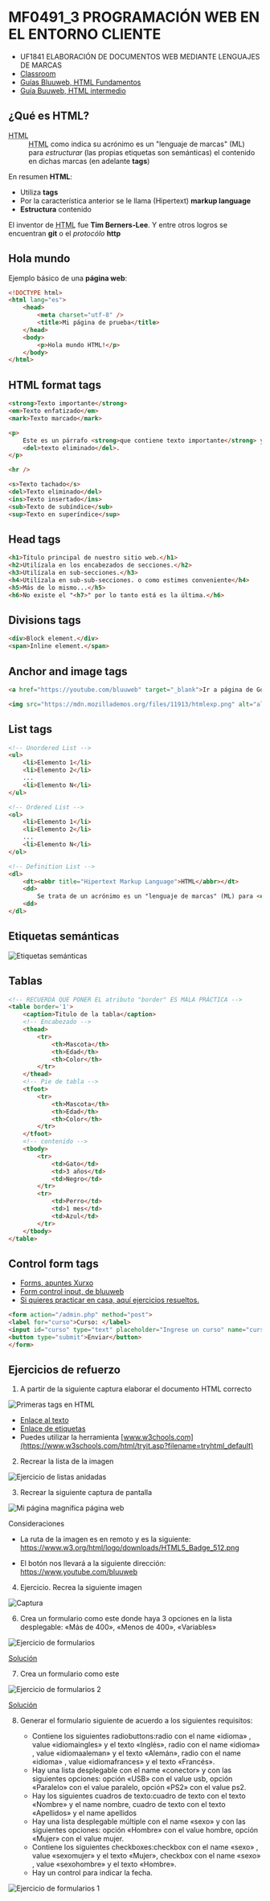 # MF0491_3 PROGRAMACIÓN WEB EN EL ENTORNO CLIENTE
 
- UF1841 ELABORACIÓN DE DOCUMENTOS WEB MEDIANTE LENGUAJES DE MARCAS
- [Classroom](https://classroom.google.com/c/NTg4NjkwMjYyODkw?cjc=nbgwbhr)
- [Guías Bluuweb, HTML Fundamentos](https://bluuweb.dev/01-html/)
- [Guía Buuweb, HTML intermedio](https://bluuweb.dev/01-html/02-html-intermedio.html)

## ¿Qué es HTML?

<dl>
    <dt>
        <abbr title="Hipertext Language Markup">HTML</abbr>
    </dt>
    <dd>
    <abbr title="Hipertext Markup Language">HTML</abbr> como indica su acrónimo es un "lenguaje de marcas" (ML) para <em>estructurar</em> (las propias etiquetas son semánticas) el contenido en dichas marcas (en adelante <strong>tags</strong>) 
    </dd>
</dl>

En resumen __HTML__:
- Utiliza __tags__
- Por la característica anterior se le llama (Hipertext) __markup language__
- __Estructura__ contenido

El inventor de <abbr title="Hipertext Markup Language">HTML</abbr> fue __Tim Berners-Lee__. Y entre otros logros se encuentran __git__ o el _protocólo_ __http__

## Hola mundo

Ejemplo básico de una __página web__:

```html
<!DOCTYPE html>
<html lang="es">
    <head>
        <meta charset="utf-8" />
        <title>Mi página de prueba</title>
    </head>
    <body>
        <p>Hola mundo HTML!</p>
    </body>
</html>
```

## HTML format tags

```html
<strong>Texto importante</strong>
<em>Texto enfatizado</em>
<mark>Texto marcado</mark>

<p>
    Este es un párrafo <strong>que contiene texto importante</strong> y además de
    <del>texto eliminado</del>.
</p>

<hr />

<s>Texto tachado</s>
<del>Texto eliminado</del>
<ins>Texto insertado</ins>
<sub>Texto de subíndice</sub>
<sup>Texto en superíndice</sup>
```

## Head tags

```html
<h1>Título principal de nuestro sitio web.</h1>
<h2>Utilízala en los encabezados de secciones.</h2>
<h3>Utilízala en sub-secciones.</h3>
<h4>Utilízala en sub-sub-secciones. o como estimes conveniente</h4>
<h5>Más de lo mismo...</h5>
<h6>No existe el "<h7>" por lo tanto está es la última.</h6>
```

## Divisions tags

```html
<div>Block element.</div>
<span>Inline element.</span>
```

## Anchor and image tags

```html
<a href="https://youtube.com/bluuweb" target="_blank">Ir a página de Google</a>
```

```html
<img src="https://mdn.mozillademos.org/files/11913/htmlexp.png" alt="alternate text" />
```

## List tags

```html
<!-- Unordered List -->
<ul>
    <li>Elemento 1</li>
    <li>Elemento 2</li>
    ...
    <li>Elemento N</li>
</ul>

<!-- Ordered List -->
<ol>
    <li>Elemento 1</li>
    <li>Elemento 2</li>
    ...
    <li>Elemento N</li>
</ol>

<!-- Definition List -->
<dl>
    <dt><abbr title="Hipertext Markup Language">HTML</abbr></dt>
    <dd>
        Se trata de un acrónimo es un "lenguaje de marcas" (ML) para <em>estructurar</em> (las propias etiquetas son semánticas) el contenido en dichas marcas
    <dd>
</dl>
```

## Etiquetas semánticas

![Etiquetas semánticas](/img/estructura-html5.png)
## Tablas

```html
<!-- RECUERDA QUE PONER EL atributo "border" ES MALA PRÁCTICA -->
<table border='1'>
    <caption>Titulo de la tabla</caption>
    <!-- Encabezado -->
    <thead>
        <tr>
            <th>Mascota</th>
            <th>Edad</th>
            <th>Color</th>
        </tr>
    </thead>
    <!-- Pie de tabla -->
    <tfoot>
        <tr>
            <th>Mascota</th>
            <th>Edad</th>
            <th>Color</th>
        </tr>
    </tfoot>
    <!-- contenido -->
    <tbody>
        <tr>
            <td>Gato</td>
            <td>3 años</td>
            <td>Negro</td>
        </tr>
        <tr>
            <td>Perro</td>
            <td>1 mes</td>
            <td>Azul</td>
        </tr>
    </tbody>
</table>
```
## Control form tags

- [Forms, apuntes Xurxo](https://drive.google.com/file/d/1OB9VaxghLiUYWOD1yshYLRkYaFqhTWIV/view?usp=sharing)
- [Form control input, de bluuweb](https://bluuweb.dev/01-html/02-html-intermedio.html#input-1)
- [Si quieres practicar en casa, aquí ejercicios resueltos.](https://oscarmaestre.github.io/lenguajes_marcas/ejercicios/formularios/anexo_formularios.html)

```html
<form action="/admin.php" method="post">
<label for="curso">Curso: </label>
<input id="curso" type="text" placeholder="Ingrese un curso" name="curso" />
<button type="submit">Enviar</button>
</form>

```

## Ejercicios de refuerzo

1. A partir de la siguiente captura elaborar el documento HTML correcto

![Primeras tags en HTML](/img/screenshot.png)

- [Enlace al texto](./text.txt)
- [Enlace de etiquetas](https://allthetags.com/)
- Puedes utilizar la herramienta [www.w3chools.com](https://www.w3schools.com/html/tryit.asp?filename=tryhtml_default)

2. Recrear la lista de la imagen

![Ejercicio de listas anidadas](/img/listas.png)

3. Recrear la siguiente captura de pantalla

![Mi página magnífica página web](/img/screenshot2.png)

Consideraciones

- La ruta de la imagen es en remoto y es la siguiente:
https://www.w3.org/html/logo/downloads/HTML5_Badge_512.png

- El botón nos llevará a la siguiente dirección:
https://www.youtube.com/bluuweb

4. Ejercicio. Recrea la siguiente imagen

![Captura](/img/screenshot3.png)


6. Crea un formulario como este donde haya 3 opciones en la lista desplegable: «Más de 400», «Menos de 400», «Variables»

![Ejercicio de formularios](./img/form1.png)

[Solución](./forms/form1.md)

7. Crea un formulario como este

![Ejercicio de formularios 2](./img/form2.png)

[Solución](./forms/form2.md)

8. Generar el formulario siguiente de acuerdo a los siguientes requisitos:

    - Contiene los siguientes radiobuttons:radio con el name «idioma» , value «idiomaingles» y el texto «Inglés», radio con el name «idioma» , value «idiomaaleman» y el texto «Alemán», radio con el name «idioma» , value «idiomafrances» y el texto «Francés».
    - Hay una lista desplegable con el name «conector» y con las siguientes opciones: opción «USB» con el value usb, opción «Paralelo» con el value paralelo, opción «PS2» con el value ps2.
    - Hay los siguientes cuadros de texto:cuadro de texto con el texto «Nombre» y el name nombre, cuadro de texto con el texto «Apellidos» y el name apellidos
    - Hay una lista desplegable múltiple con el name «sexo» y con las siguientes opciones: opción «Hombre» con el value hombre, opción «Mujer» con el value mujer.
    - Contiene los siguientes checkboxes:checkbox con el name «sexo» , value «sexomujer» y el texto «Mujer», checkbox con el name «sexo» , value «sexohombre» y el texto «Hombre».
    - Hay un control para indicar la fecha.

![Ejercicio de formularios 1](./img/form3.png)
